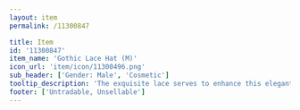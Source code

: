 ```yaml
---
layout: item
permalink: /11300847

title: Item
id: '11300847'
item_name: 'Gothic Lace Hat (M)'
icon_url: 'item/icon/11300496.png'
sub_header: ['Gender: Male', 'Cosmetic']
tooltip_description: 'The exquisite lace serves to enhance this elegant hat.'
footer: ['Untradable, Unsellable']
---
```

